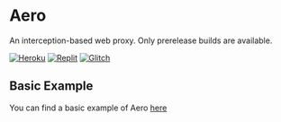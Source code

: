 # Aero
An interception-based web proxy. Only prerelease builds are available.

[![Heroku](https://raw.githubusercontent.com/FogNetwork/Tsunami/main/deploy/heroku2.svg)](https://heroku.com/deploy?template=https://github.com/titaniumnetwork-dev/aero)
[![Replit](https://raw.githubusercontent.com/FogNetwork/Tsunami/main/deploy/replit2.svg)](https://repl.it/github/titaniumnetwork-dev/aero)
[![Glitch](https://raw.githubusercontent.com/FogNetwork/Tsunami/main/deploy/glitch2.svg)](https://glitch.com/edit/#!/import/github/titaniumnetwork-dev/aero)

## Basic Example
You can find a basic example of Aero [here](https://github.com/titaniumnetwork-dev/aero/tree/master/examples/basic)
